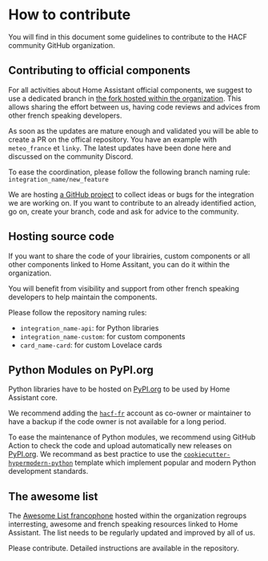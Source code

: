 # How to contribute

You will find in this document some guidelines to contribute to the HACF community
GitHub organization.

## Contributing to official components

For all activities about Home Assistant official components, we suggest to use a
dedicated branch in [the fork hosted within the organization](https://github.com/hacf-fr/home-assistant-core).
This allows sharing the effort between us, having code reviews and advices from
other french speaking developers.

As soon as the updates are mature enough and validated you will be able to create
a PR on the offical repository. You have an example with `meteo_france` et `linky`.
The latest updates have been done here and discussed on the community Discord.

To ease the coordination, please follow the following branch naming rule: `integration_name/new_feature`

We are hosting [a GitHub project](https://github.com/hacf-fr/home-assistant-core/projects/1)
to collect ideas or bugs for the integration we are working on. If you want to
contribute to an already identified action, go on, create your branch, code and ask
for advice to the community.

## Hosting source code

If you want to share the code of your librairies, custom components or all other
components linked to Home Assitant, you can do it within the organization.

You will benefit from visibility and support from other french speaking developers
to help maintain the components.

Please follow the repository naming rules:

- `integration_name-api`: for Python libraries
- `integration_name-custom`: for custom components
- `card_name-card`: for custom Lovelace cards

## Python Modules on PyPI.org

Python libraries have to be hosted on [PyPI.org](https://pypi.org) to be used by Home Assistant core.

We recommend adding the [`hacf-fr`](https://pypi.org/user/hacf-fr/) account as co-owner or maintainer to have a backup if the code owner is not available for a long period.

To ease the maintenance of Python modules, we recommend using GitHub Action to check the code and upload automatically new releases on [PyPI.org](https://pypi.org). We recommand as best practice to use the [`cookiecutter-hypermodern-python`](https://github.com/cjolowicz/cookiecutter-hypermodern-python) template which implement popular and modern Python development standards.

## The awesome list

The [Awesome List francophone](https://github.com/hacf-fr/awesome-francophone-home-assistant)
hosted within the organization regroups interresting, awesome and french speaking
resources linked to Home Assistant. The list needs to be regularly updated and improved by all of us.

Please contribute. Detailed instructions are
available in the repository.

